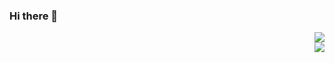 ### Hi there 👋
<div align="right">

<div align="right" style="display:block"><img src="https://img.shields.io/badge/Language-Python-brightgreen?style=flat&logo=c%2b%2b" /></div>
<div align="right" style="display:block"><img src="https://img.shields.io/badge/Platform-Linux-brightgreen?style=flat&logo=red%20hat" /></div>
</div>

